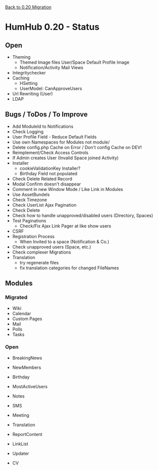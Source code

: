 [Back to 0.20 Migration](dev-migrate-0.20.md)

# HumHub 0.20 - Status

## Open 

- Theming
	- Themed Image files User/Space Default Profile Image
	- Notification/Activity Mail Views
- Integritychecker
- Caching
	- HSetting
	- UserModel: CanApproveUsers
- Url Rewriting (User)
- LDAP 

## Bugs / ToDos / To Improve

- Add ModuleId to Notifications
- Check Logging
- User Profile Field - Reduce Default Fields
- Use own Namespaces for Modules not module/
- Delete config.php Cache on Error / Don't config Cache on DEV!
- Reimplement/Check Access Controls
- If Admin creates User (Invalid Space joined Activity)
- Installer
	- cookieValidationKey Installer?
	- Birthday Field not populated
- Check Delete Related Record
- Modal Confirm doesn't disappear
- Comment in new Window Mode / Like Link in Modules
- Use AssetBundels
- Check Timezone
- Check UserList Ajax Pagination
- Check Delete
- Check how to handle unapproved/disabled users (Directory, Spaces)
- Test Paginations
	- Check/Fix Ajax Link Pager at like show users
- CSRF
- Registration Process
	- When Invited to a space (Notification & Co.)
- Check unapproved users (Space, etc.)
- Check complexer Migrations
- Translation
	- try regenerate files
	- fix translation categories for changed FileNames

## Modules

### Migrated

- Wiki
- Calendar
- Custom Pages
- Mail
- Polls
- Tasks

### Open

- BreakingNews
- NewMembers
- Birthday
- MostActiveUsers
- Notes
- SMS

- Meeting
- Translation
- ReportContent
- LinkList
- Updater
- CV